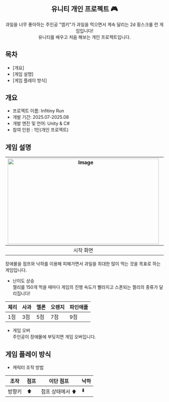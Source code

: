 <div align="center">
<h2> 유니티 개인 프로젝트 🎮</h2>
과일을 너무 좋아하는 주인공 "엠키"가 과일을 먹으면서 계속 달리는 2d 횡스크롤 런 게임입니다!<br>유니티를 배우고 처음 해보는 개인 프로젝트입니다. 
</div>

## 목차
  - [개요]
  - [게임 설명]
  - [게임 플레이 방식]

## 개요
- 프로젝트 이름: Infitiny Run 
- 개발 기간: 2025.07-2025.08
- 개발 엔진 및 언어: Unity & C#
- 참여 인원 : 1인(개인 프로젝트)

## 게임 설명
|<img width="480" height="270" alt="Image" src="https://github.com/user-attachments/assets/1ce2529c-3790-4d17-8a86-a24e9a5bc767">|<img width="480" height="270" alt="Image" src="https://github.com/user-attachments/assets/d2c54eb2-0732-42bb-a530-0a02a85bd0eb" />|
|:---:|:---:|
|시작 화면|게임 진행 화면|

장애물을 점프와 낙하를 이용해 피해가면서 과일을 최대한 많이 먹는 것을 목표로 하는 게임입니다.

- 난이도 상승<br>
젤리를 150개 먹을 때마다 게임의 진행 속도가 빨라지고 스폰되는 젤리의 종류가 달리집니다!

|체리|사과|멜론|오렌지|파인애플|
|---|---|---|---|---|
|1점|3점|5점|7점|9점|

- 게임 오버<br>
주인공이 장애물에 부딪치면 게임 오버입니다.

## 게임 플레이 방식
- 캐릭터 조작 방법

|조작|점프|이단 점프|낙하|
|---|---|---|---|
|방향키|⬆️|점프 상태에서 ⬆️|⬇️|
